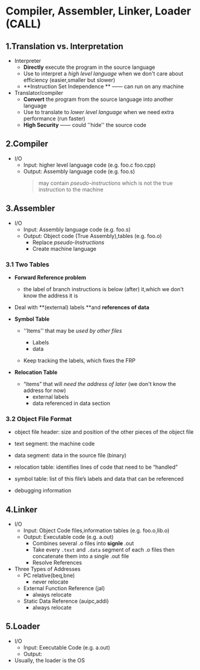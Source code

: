 # Compiler, Assembler, Linker, Loader (CALL)

## 1.Translation vs. Interpretation

- Interpreter
	- **Directly** execute the program in the source language
	- Use to interpret a *high level language* when we don't care about efficiency (easier,smaller but slower)
	- **Instruction Set Independence ** —— can run on any machine
- Translator/compiler
	- **Convert** the program from the source language into another language
	- Use to translate to *lower level language* when we need extra performance (run faster)
	- **High Security** —— could ''hide'' the source code

## 2.Compiler
- I/O
	- Input: higher level language code (e.g. foo.c foo.cpp)
	- Output: Assembly language code  (e.g. foo.s)
		>may contain *pseudo-instructions* which is not the true instruction to the machine

## 3.Assembler
- I/O
	- Input: Assembly language code  (e.g. foo.s)
	- Output: Object code (True Assembly),tables  (e.g. foo.o)
		- Replace *pseudo-Instructions*
		- Create machine language

### 3.1 Two Tables
- **Forward Reference problem**

  -  the label of branch instructions is below (after) it,which we don't know the address it is
- Deal with **(external) labels **and **references of data**
- **Symbol Table**

  - ''Items'' that may be *used by other files*
  	- Labels
  	- data

  - Keep tracking the labels, which fixes the FRP

- **Relocation Table**

  - “items” that will *need the address of later* (we don't know the address for now)
    - external labels
    - data referenced in data section

### 3.2 Object File Format

- object file header: size and position of the other pieces of the object file 

- text segment: the machine code 

- data segment: data in the source file (binary) 

- relocation table: identifies lines of code that need to be “handled” 

- symbol table: list of this file’s labels and data that can be referenced 

- debugging information 


## 4.Linker
- I/O
	- Input: Object Code files,information tables (e.g. foo.o,lib.o)
	- Output: Executable code (e.g. a.out)
		- Combines several .o files into **signle** .out
		- Take every ``.text`` and ``.data`` segment of each .o files
				then concatenate them into a single .out file  
		- Resolve References
- Three Types of Addresses
	- PC relative(beq,bne) 
		- never relocate
	- External Function Reference (jal)
		- always relocate
	- Static Data Reference (auipc,addi)
		- always relocate
## 5.Loader
- I/O
	- Input: Executable Code (e.g. a.out)
	- Output: <program is run>
- Usually, the loader is the OS 






















